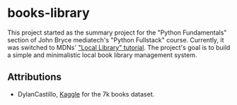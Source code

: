 # books-library

This project started as the summary project for the "Python Fundamentals" section of John Bryce mediatech's "Python Fullstack" course. 
Currently, it was switched to MDNs' ["Local Library" tutorial](https://developer.mozilla.org/en-US/docs/Learn/Server-side/Django/Tutorial_local_library_website).
The project's goal is to build a simple and minimalistic local book library management system.

## Attributions 

* DylanCastillo, [Kaggle](https://www.kaggle.com/datasets/dylanjcastillo/7k-books-with-metadata) for the 7k books dataset.